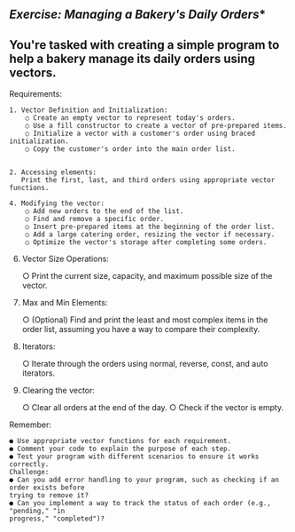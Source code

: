 ***************************************Exercise: Managing a Bakery's Daily Orders****************************************
---------------------------------------------------------------------------------------------------------------------------
You're tasked with creating a simple program to help a bakery manage its daily orders using
    vectors.
---------------------------------------------------------------------------------------------------------------------------
Requirements:

    1. Vector Definition and Initialization:
        ○ Create an empty vector to represent today's orders.
        ○ Use a fill constructor to create a vector of pre-prepared items.
        ○ Initialize a vector with a customer's order using braced initialization.
        ○ Copy the customer's order into the main order list.

        
    2. Accessing elements:
       Print the first, last, and third orders using appropriate vector functions.
       
    4. Modifying the vector:
        ○ Add new orders to the end of the list.
        ○ Find and remove a specific order.
        ○ Insert pre-prepared items at the beginning of the order list.
        ○ Add a large catering order, resizing the vector if necessary.
        ○ Optimize the vector's storage after completing some orders.
6. Vector Size Operations:
   
    ○ Print the current size, capacity, and maximum possible size of the vector.
8. Max and Min Elements:
   
    ○ (Optional) Find and print the least and most complex items in the order list,
    assuming you have a way to compare their complexity.

10. Iterators:
    
    ○ Iterate through the orders using normal, reverse, const, and auto iterators.
12. Clearing the vector:
    
    ○ Clear all orders at the end of the day.
    ○ Check if the vector is empty.

Remember:

    ● Use appropriate vector functions for each requirement.
    ● Comment your code to explain the purpose of each step.
    ● Test your program with different scenarios to ensure it works correctly.
    Challenge:
    ● Can you add error handling to your program, such as checking if an order exists before
    trying to remove it?
    ● Can you implement a way to track the status of each order (e.g., "pending," "in
    progress," "completed")?

